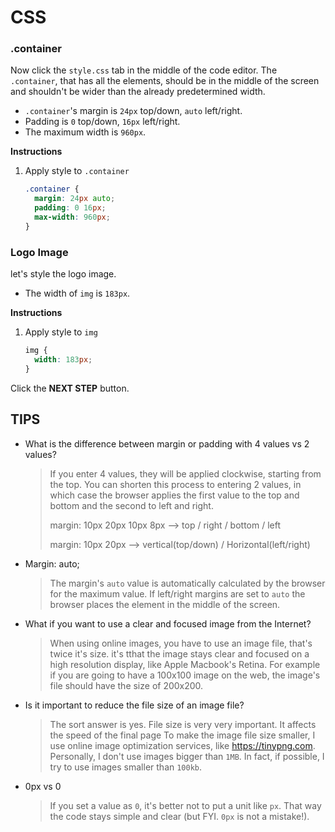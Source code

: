 # CSS

### .container
Now click the `style.css` tab in the middle of the code editor. The `.container`, that has all the elements, should be in the middle of the screen and shouldn't be wider than the already predetermined width. 
* `.container`'s margin is `24px` top/down, `auto` left/right.
* Padding is `0` top/down, `16px` left/right.
* The maximum width is `960px`.

**Instructions**
1. Apply style to `.container`
    ```css
    .container {
      margin: 24px auto;
      padding: 0 16px;
      max-width: 960px;
    }
    ```



### Logo Image
let's style the logo image. 
- The width of `img` is `183px`.

**Instructions**
1. Apply style to `img`
    ```css
    img {
      width: 183px;
    }
    ```



Click the **NEXT STEP** button.



## TIPS
* What is the difference between margin or padding with 4 values vs 2 values? 

    > If you enter 4 values, they will be applied clockwise, starting from the top. You can shorten this process to entering 2 values, in which case the browser applies the first value to the top and bottom and the second to left and right. 
    >
    > margin: 10px 20px 10px 8px --> top / right / bottom / left
    >
    > margin: 10px 20px --> vertical(top/down) / Horizontal(left/right)

* Margin: auto;

    > The margin's `auto` value is automatically calculated by the browser for the maximum value. If left/right margins are set to `auto` the browser places the element in the middle of the screen. 

* What if you want to use a clear and focused image from the Internet? 

    > When using online images, you have to use an image file, that's twice it's size. it's tthat the image stays clear and focused on a high resolution display, like Apple Macbook's Retina. For example if you are going to have a 100x100 image on the web, the image's file should have the size of 200x200. 

* Is it important to reduce the file size of an image file?

    > The sort answer is yes. File size is very very important. It affects the speed of the final page To make the image file size smaller, I use online image optimization services, like https://tinypng.com. Personally, I don't use images bigger than `1MB`. In fact, if possible, I try to use images smaller than `100kb`. 

* 0px vs 0 

    > If you set a value as `0`, it's better not to put a unit like `px`. That way the code stays simple and clear (but FYI. `0px` is not a mistake!).